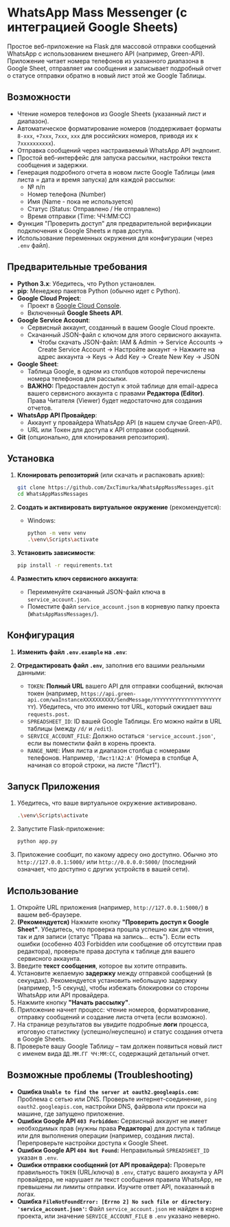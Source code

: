 # WhatsApp Mass Messenger (с интеграцией Google Sheets)

Простое веб-приложение на Flask для массовой отправки сообщений WhatsApp с использованием внешнего API (например, Green-API). Приложение читает номера телефонов из указанного диапазона в Google Sheet, отправляет им сообщения и записывает подробный отчет о статусе отправки обратно в новый лист этой же Google Таблицы.

## Возможности

*   Чтение номеров телефонов из Google Sheets (указанный лист и диапазон).
*   Автоматическое форматирование номеров (поддерживает форматы `8-xxx`, `+7xxx`, `7xxx`, `xxx` для российских номеров, приводя их к `7xxxxxxxxxx`).
*   Отправка сообщений через настраиваемый WhatsApp API эндпоинт.
*   Простой веб-интерфейс для запуска рассылки, настройки текста сообщения и задержки.
*   Генерация подробного отчета в новом листе Google Таблицы (имя листа = дата и время запуска) для каждой рассылки:
    *   № п/п
    *   Номер телефона (Number)
    *   Имя (Name - пока не используется)
    *   Статус (Status: Отправлено / Не отправлено)
    *   Время отправки (Time: ЧЧ:ММ:СС)
*   Функция "Проверить доступ" для предварительной верификации подключения к Google Sheets и прав доступа.
*   Использование переменных окружения для конфигурации (через `.env` файл).

## Предварительные требования

*   **Python 3.x**: Убедитесь, что Python установлен.
*   **pip**: Менеджер пакетов Python (обычно идет с Python).
*   **Google Cloud Project**:
    *   Проект в [Google Cloud Console](https://console.cloud.google.com/).
    *   Включенный **Google Sheets API**.
*   **Google Service Account**:
    *   Сервисный аккаунт, созданный в вашем Google Cloud проекте.
    *   Скачанный JSON-файл с ключом для этого сервисного аккаунта.
        *   Чтобы скачать JSON-файл: IAM & Admin -> Service Accounts -> Create Service Account -> Настройте аккаунт -> Нажмите на адрес аккаунта -> Keys -> Add Key -> Create New Key -> JSON
*   **Google Sheet**:
    *   Таблица Google, в одном из столбцов которой перечислены номера телефонов для рассылки.
    *   **ВАЖНО:** Предоставлен доступ к этой таблице для email-адреса вашего сервисного аккаунта с правами **Редактора (Editor)**. Права Читателя (Viewer) будет недостаточно для создания отчетов.
*   **WhatsApp API Провайдер**:
    *   Аккаунт у провайдера WhatsApp API (в нашем случае Green-API).
    *   URL или Токен для доступа к API отправки сообщений.
*   **Git** (опционально, для клонирования репозитория).

## Установка

1.  **Клонировать репозиторий** (или скачать и распаковать архив):
    ```bash
    git clone https://github.com/ZxcTimurka/WhatsAppMassMessages.git
    cd WhatsAppMassMessages
    ```

2.  **Создать и активировать виртуальное окружение** (рекомендуется):
    *   Windows:
        ```bash
        python -m venv venv
        .\venv\Scripts\activate
        ```

3.  **Установить зависимости**:
    ```bash
    pip install -r requirements.txt
    ```

4.  **Разместить ключ сервисного аккаунта**:
    *   Переименуйте скачанный JSON-файл ключа в `service_account.json`.
    *   Поместите файл `service_account.json` в корневую папку проекта (`WhatsAppMassMessages/`).

## Конфигурация

1.  **Изменить файл `.env.example` на `.env`**:

2.  **Отредактировать файл `.env`**, заполнив его вашими реальными данными:
    *   `TOKEN`: **Полный URL** вашего API для отправки сообщений, включая токен (например, `https://api.green-api.com/waInstanceXXXXXXXXXX/SendMessage/YYYYYYYYYYYYYYYYYYYYYYYY`). Убедитесь, что это именно тот URL, который ожидает ваш `requests.post`.
    *   `SPREADSHEET_ID`: ID вашей Google Таблицы. Его можно найти в URL таблицы (между `/d/` и `/edit`).
    *   `SERVICE_ACCOUNT_FILE`: Должно остаться `'service_account.json'`, если вы поместили файл в корень проекта.
    *   `RANGE_NAME`: Имя листа и диапазон столбца с номерами телефонов. Например, `'Лист1!A2:A'` (Номера в столбце A, начиная со второй строки, на листе "Лист1").

## Запуск Приложения

1.  Убедитесь, что ваше виртуальное окружение активировано.
    ```bash
    .\venv\Scripts\activate
    ```
3.  Запустите Flask-приложение:
    ```bash
    python app.py
    ```
4.  Приложение сообщит, по какому адресу оно доступно. Обычно это `http://127.0.0.1:5000/` или `http://0.0.0.0:5000/` (последний означает, что доступно с других устройств в вашей сети).

## Использование

1.  Откройте URL приложения (например, `http://127.0.0.1:5000/`) в вашем веб-браузере.
2.  **(Рекомендуется)** Нажмите кнопку **"Проверить доступ к Google Sheet"**. Убедитесь, что проверка прошла успешно как для чтения, так и для записи (статус "Права на запись... есть"). Если есть ошибки (особенно 403 Forbidden или сообщение об отсутствии прав редактора), проверьте права доступа к таблице для вашего сервисного аккаунта.
3.  Введите **текст сообщения**, которое вы хотите отправить.
4.  Установите желаемую **задержку** между отправкой сообщений (в секундах). Рекомендуется установить небольшую задержку (например, 1-5 секунд), чтобы избежать блокировки со стороны WhatsApp или API провайдера.
5.  Нажмите кнопку **"Начать рассылку"**.
6.  Приложение начнет процесс: чтение номеров, форматирование, отправку сообщений и создание листа отчета (если возможно).
7.  На странице результатов вы увидите подробные **логи** процесса, итоговую статистику (успешно/неуспешно) и статус создания отчета в Google Sheets.
8.  Проверьте вашу Google Таблицу – там должен появиться новый лист с именем вида `ДД.ММ.ГГ ЧЧ:ММ:СС`, содержащий детальный отчет.

## Возможные проблемы (Troubleshooting)

*   **Ошибка `Unable to find the server at oauth2.googleapis.com`:** Проблема с сетью или DNS. Проверьте интернет-соединение, `ping oauth2.googleapis.com`, настройки DNS, файрвола или прокси на машине, где запущено приложение.
*   **Ошибки Google API `403 Forbidden`:** Сервисный аккаунт не имеет необходимых прав (нужны права **Редактора**) для доступа к таблице или для выполнения операции (например, создания листа). Перепроверьте настройки доступа к Google Sheet.
*   **Ошибки Google API `404 Not Found`:** Неправильный `SPREADSHEET_ID` указан в `.env`.
*   **Ошибки отправки сообщений (от API провайдера):** Проверьте правильность `TOKEN` (URL/ключа) в `.env`, статус вашего аккаунта у API провайдера, не нарушает ли текст сообщения правила WhatsApp, не превышены ли лимиты отправки. Изучите ответ API, показанный в логах.
*   **Ошибка `FileNotFoundError: [Errno 2] No such file or directory: 'service_account.json'`:** Файл `service_account.json` не найден в корне проекта, или значение `SERVICE_ACCOUNT_FILE` в `.env` указано неверно.

